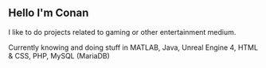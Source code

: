 ## Hello I'm Conan

I like to do projects related to gaming or other entertainment medium.

Currently knowing and doing stuff in MATLAB, Java, Unreal Engine 4, HTML & CSS, PHP, MySQL (MariaDB)
